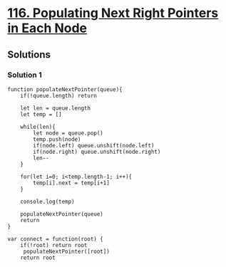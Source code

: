 # [116. Populating Next Right Pointers in Each Node](https://leetcode.com/problems/populating-next-right-pointers-in-each-node/)

## Solutions

### Solution 1

```
function populateNextPointer(queue){
    if(!queue.length) return
    
    let len = queue.length
    let temp = []
    
    while(len){
        let node = queue.pop()
        temp.push(node)
        if(node.left) queue.unshift(node.left)
        if(node.right) queue.unshift(node.right)
        len--
    }
    
    for(let i=0; i<temp.length-1; i++){
        temp[i].next = temp[i+1]
    }
    
    console.log(temp)
    
    populateNextPointer(queue)
    return
}

var connect = function(root) {
    if(!root) return root
     populateNextPointer([root])
    return root
```